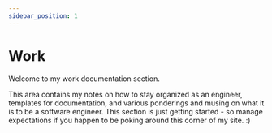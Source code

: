 ```yaml
---
sidebar_position: 1
---
```


# Work

Welcome to my work documentation section.

This area contains my notes on how to stay organized as an engineer, templates for documentation, and various ponderings and musing on what it is to be a software engineer. This section is just getting started - so manage expectations if you happen to be poking around this corner of my site. :)